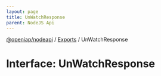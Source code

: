 ```yaml
---
layout: page
title: UnWatchResponse
parent: NodeJS Api
---
```

[@openiap/nodeapi](../README.md) / [Exports](../modules.md) / UnWatchResponse

# Interface: UnWatchResponse
